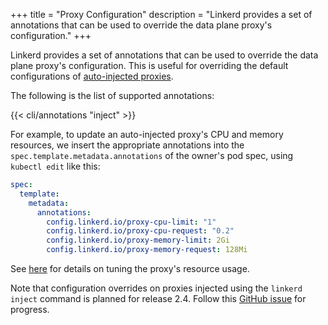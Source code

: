 +++
title = "Proxy Configuration"
description = "Linkerd provides a set of annotations that can be used to override the data plane proxy's configuration."
+++

Linkerd provides a set of annotations that can be used to override the data
plane proxy's configuration. This is useful for overriding the default
configurations of [auto-injected proxies](/2/features/proxy-injection/).

The following is the list of supported annotations:

{{< cli/annotations "inject" >}}

For example, to update an auto-injected proxy's CPU and memory resources, we
insert the appropriate annotations into the `spec.template.metadata.annotations`
of the owner's pod spec, using `kubectl edit` like this:

```yaml
spec:
  template:
    metadata:
      annotations:
        config.linkerd.io/proxy-cpu-limit: "1"
        config.linkerd.io/proxy-cpu-request: "0.2"
        config.linkerd.io/proxy-memory-limit: 2Gi
        config.linkerd.io/proxy-memory-request: 128Mi
```

See [here](/2/tasks/configuring-proxy-concurrency/) for details on tuning the
proxy's resource usage.

Note that configuration overrides on proxies injected using the `linkerd inject`
command is planned for release 2.4. Follow this
[GitHub issue](https://github.com/linkerd/linkerd2/issues/2590/) for progress.
